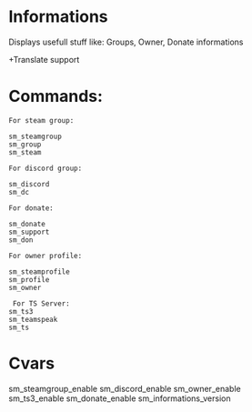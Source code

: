 # Informations

  Displays usefull stuff like: Groups, Owner, Donate informations
  
  +Translate support

# Commands:

    For steam group:
  
    sm_steamgroup
    sm_group
    sm_steam
  
    For discord group:
  
    sm_discord
    sm_dc
    
    For donate:
  
    sm_donate
    sm_support
    sm_don
  
    For owner profile:
  
    sm_steamprofile
    sm_profile
    sm_owner
    
     For TS Server:
    sm_ts3
    sm_teamspeak
    sm_ts
    
# Cvars 

  sm_steamgroup_enable
  sm_discord_enable 
  sm_owner_enable 
  sm_ts3_enable 
  sm_donate_enable 
  sm_informations_version
